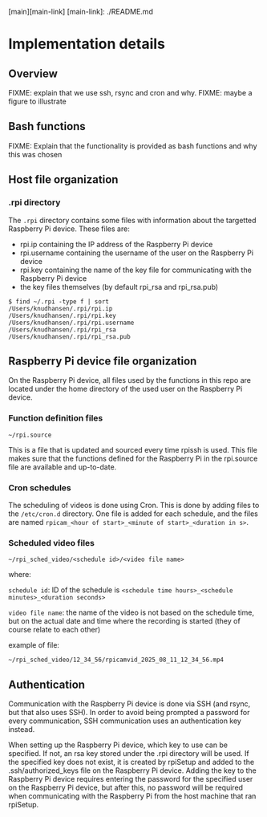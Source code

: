 [main][main-link]
[main-link]: ./README.md

# Implementation details

## Overview

FIXME: explain that we use ssh, rsync and cron and why.
FIXME: maybe a figure to illustrate

## Bash functions

FIXME: Explain that the functionality is provided as bash functions and why this was chosen

## Host file organization

### .rpi directory

The `.rpi` directory contains some files with information about the targetted Raspberry Pi device. These files are:

* rpi.ip containing the IP address of the Raspberry Pi device
* rpi.username containing the username of the user on the Raspberry Pi device
* rpi.key containing the name of the key file for communicating with the Raspberry Pi device
* the key files themselves (by default rpi_rsa and rpi_rsa.pub)

```
$ find ~/.rpi -type f | sort
/Users/knudhansen/.rpi/rpi.ip
/Users/knudhansen/.rpi/rpi.key
/Users/knudhansen/.rpi/rpi.username
/Users/knudhansen/.rpi/rpi_rsa
/Users/knudhansen/.rpi/rpi_rsa.pub
```

## Raspberry Pi device file organization

On the Raspberry Pi device, all files used by the functions in this repo are located under the home directory of the used user on the Raspberry Pi device.

### Function definition files

```
~/rpi.source
```

This is a file that is updated and sourced every time rpissh is used. This file makes sure that the functions defined for the Raspberry Pi in the rpi.source file are available and up-to-date. 

### Cron schedules

The scheduling of videos is done using Cron. This is done by adding files to the `/etc/cron.d` directory. One file is added for each schedule, and the files are named `rpicam_<hour of start>_<minute of start>_<duration in s>`.

### Scheduled video files

```
~/rpi_sched_video/<schedule id>/<video file name>
```

where:

`schedule id`: ID of the schedule is `<schedule time hours>_<schedule minutes>_<duration seconds>`

`video file name`: the name of the video is not based on the schedule time, but on the actual date and time where the recording is started (they of course relate to each other)

example of file:

```
~/rpi_sched_video/12_34_56/rpicamvid_2025_08_11_12_34_56.mp4
```

## Authentication

Communication with the Raspberry Pi device is done via SSH (and rsync, but that also uses SSH). In order to avoid being prompted a password for every communication, SSH communication uses an authentication key instead.

When setting up the Raspberry Pi device, which key to use can be specified. If not, an rsa key stored under the .rpi directory will be used. If the specified key does not exist, it is created by rpiSetup and added to the .ssh/authorized_keys file on the Raspberry Pi device. Adding the key to the Raspberry Pi device requires entering the password for the specified user on the Raspberry Pi device, but after this, no password will be required when communicating with the Raspberry Pi from the host machine that ran rpiSetup.
